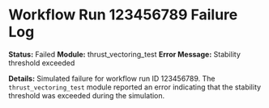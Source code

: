 # Workflow Run 123456789 Failure Log

**Status:** Failed
**Module:** thrust_vectoring_test
**Error Message:** Stability threshold exceeded

**Details:**
Simulated failure for workflow run ID 123456789.
The `thrust_vectoring_test` module reported an error indicating that the stability threshold was exceeded during the simulation.
